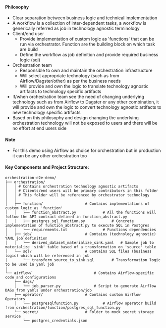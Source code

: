 #### Philosophy
   - Clear separation between business logic and technical implementation
   - A workflow is a collection of inter-dependent tasks, a workflow is generically referred as job in technology agnostic terminology
   - Client/end user 
      - Provide implementation of custom logic as 'functions' that can be run via orchestrator. Function are the building block on which task are build
      - Define the workflow as job definition and provide required business logic (sql)
   - Orchestration team 
      - Responsible to own and maintain the orchestration infrastructure
      - Will select appropriate technology (such as from Airflow/Dagster/other) as per the business needs
      - Will provide and own the logic to translate technology agnostic artifacts to technology specific artifacts
   - If/when orchestration team see the need of changing underlying technology such as from Airflow to Dagster or any other combination, it will provide and own the logic to convert technology agnostic artifacts to new technology specific artifacts
   - Based on this philosophy and design changing the underlying orchestration technology will not be exposed to users and there will be no effort at end users side

#### Note
- For this demo using Airflow as choice for orchestration but in production it can be any other orchestration too

#### Key Components and Project Structure:
```
orchestration-e2e-demo/
├── orchestration/	
│   │ # Contains orchestration technology agnostic artifacts
│   │ # Clients/end users will be primary contributors in this folder
│   │ # This folder will be referenced by orchestrator technology
│   │
│   ├── function/ 					# Contains implementations of custom logic as 'function'
│   │   ├── function_abstract.py 			# All the functions will follow the API contract defined in function_abstract.py
│   │   ├── postgres_sql_function.py 			# Concrete implementation of function_abstract.py to execute SQL in Postgres
│   │   └── requirements.txt 				# Functions dependencies
│   ├── job/ 						# Contains (technology agnostic) YAML job definition
│   │   └── derived_dataset_materialize_sink.yaml 	# Sample job to materialize 'sink' table based of a transformation on 'source' table
│   └── sql/ 						# Contains SQL files (business logic) which will be referenced in job
│       └── transform_source_to_sink.sql 		# Transformation logic to be used in yaml job
│
└── airflow/					        # Contains Airflow-specific code and configurations
    ├── dags/
    │   └── job_parser.py 				# Script to generate Airflow DAGs from yamls under orchestration/job
    ├── operator/ 					# Contains custom Airflow Operators
    │   └── postgresqlfunction.py 			# Airflow operator build from orchestration/function/postgres_sql_function.py
    └── secret/ 					# Folder to mock secret storage service
        └── postgres_credentials.json
```

